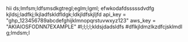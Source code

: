hii
ds;lmfsm;ldfsmsdkgtregl;eglm;lgml;
efwkodafdsssssdvdfg
kjldsj;ladfkj;lkjladfskldfldgk;ldkjldfskjljfd
api_key = "ghp_123456789abcdefghijklmnopqrstuvwxyz123"
aws_key = "AKIAIOSFODNN7EXAMPLE"
#l;l;l;l;kldsjdadsldfs
#dflkjldmzlkzdfcjsklmdl
g;lmdsm;l
